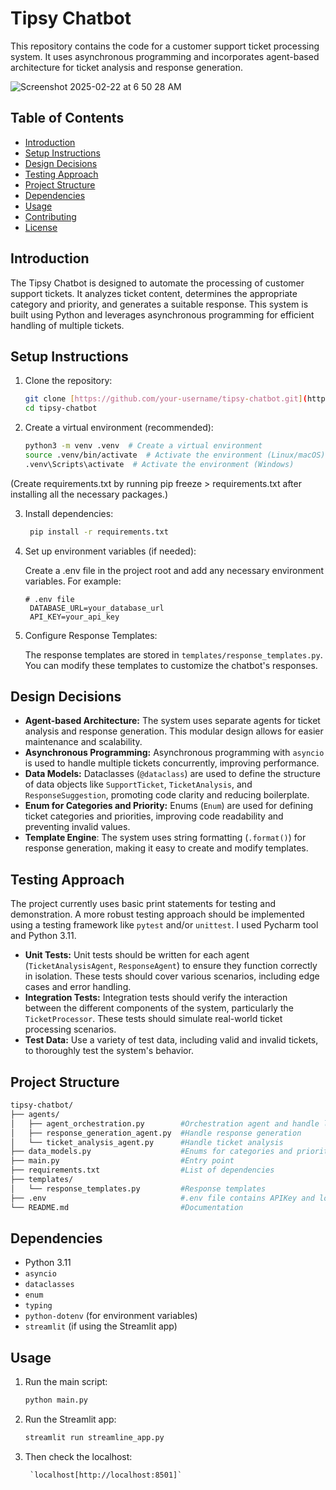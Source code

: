 # Tipsy Chatbot

This repository contains the code for a customer support ticket processing system. It uses asynchronous programming and incorporates agent-based architecture for ticket analysis and response generation.

![Screenshot 2025-02-22 at 6 50 28 AM](https://github.com/user-attachments/assets/3348286f-6c7e-4b42-8d71-81cb8c533c78)

## Table of Contents

- [Introduction](#introduction)
- [Setup Instructions](#setup-instructions)
- [Design Decisions](#design-decisions)
- [Testing Approach](#testing-approach)
- [Project Structure](#project-structure)
- [Dependencies](#dependencies)
- [Usage](#usage)
- [Contributing](#contributing)
- [License](#license)

## Introduction

The Tipsy Chatbot is designed to automate the processing of customer support tickets. It analyzes ticket content, determines the appropriate category and priority, and generates a suitable response.  This system is built using Python and leverages asynchronous programming for efficient handling of multiple tickets.

## Setup Instructions

1. Clone the repository:

   ```bash
   git clone [https://github.com/your-username/tipsy-chatbot.git](https://www.google.com/search?q=https://github.com/your-username/tipsy-chatbot.git)  # Replace with your repo URL
   cd tipsy-chatbot

2. Create a virtual environment (recommended):

    ```bash
    python3 -m venv .venv  # Create a virtual environment
    source .venv/bin/activate  # Activate the environment (Linux/macOS)
    .venv\Scripts\activate  # Activate the environment (Windows)

  (Create requirements.txt by running pip freeze > requirements.txt after installing all the necessary packages.)

3. Install dependencies:

    ```bash
     pip install -r requirements.txt

4. Set up environment variables (if needed):

    Create a .env file in the project root and add any necessary environment variables.  For example:

       # .env file
        DATABASE_URL=your_database_url
        API_KEY=your_api_key

5. Configure Response Templates:

    The response templates are stored in `templates/response_templates.py`. You can modify these templates to customize the chatbot's responses.


## Design Decisions

- **Agent-based Architecture:** The system uses separate agents for ticket analysis and response generation. This modular design allows for easier maintenance and scalability.
- **Asynchronous Programming:** Asynchronous programming with `asyncio` is used to handle multiple tickets concurrently, improving performance.
- **Data Models:** Dataclasses (`@dataclass`) are used to define the structure of data objects like `SupportTicket`, `TicketAnalysis`, and `ResponseSuggestion`, promoting code clarity and reducing boilerplate.
- **Enum for Categories and Priority:** Enums (`Enum`) are used for defining ticket categories and priorities, improving code readability and preventing invalid values.
- **Template Engine**: The system uses string formatting (`.format()`) for response generation, making it easy to create and modify templates.

## Testing Approach
  The project currently uses basic print statements for testing and demonstration.  A more robust testing approach should be implemented using a testing framework like `pytest` and/or `unittest`. I used Pycharm tool and Python 3.11.
  
- **Unit Tests:** Unit tests should be written for each agent (`TicketAnalysisAgent`, `ResponseAgent`) to ensure they function correctly in isolation.  These tests should cover various scenarios, including edge cases and error handling.
- **Integration Tests:** Integration tests should verify the interaction between the different components of the system, particularly the `TicketProcessor`.  These tests should simulate real-world ticket processing scenarios.
- **Test Data:** Use a variety of test data, including valid and invalid tickets, to thoroughly test the system's behavior.

## Project Structure
```bash
tipsy-chatbot/
├── agents/
│   ├── agent_orchestration.py        #Orchestration agent and handle logics
│   ├── response_generation_agent.py  #Handle response generation
│   └── ticket_analysis_agent.py      #Handle ticket analysis
├── data_models.py                    #Enums for categories and priority
├── main.py                           #Entry point
├── requirements.txt                  #List of dependencies
├── templates/
│   └── response_templates.py         #Response templates
├── .env                              #.env file contains APIKey and localhost 
└── README.md                         #Documentation
```

## Dependencies

- Python 3.11
- `asyncio`
- `dataclasses`
- `enum`
- `typing`
- `python-dotenv` (for environment variables)
- `streamlit` (if using the Streamlit app)

## Usage

1. Run the main script:
    ```bash
   python main.py

2. Run the Streamlit app:
   ```bash
   streamlit run streamline_app.py

3. Then check the localhost:
  
        `localhost[http://localhost:8501]`
  
  
